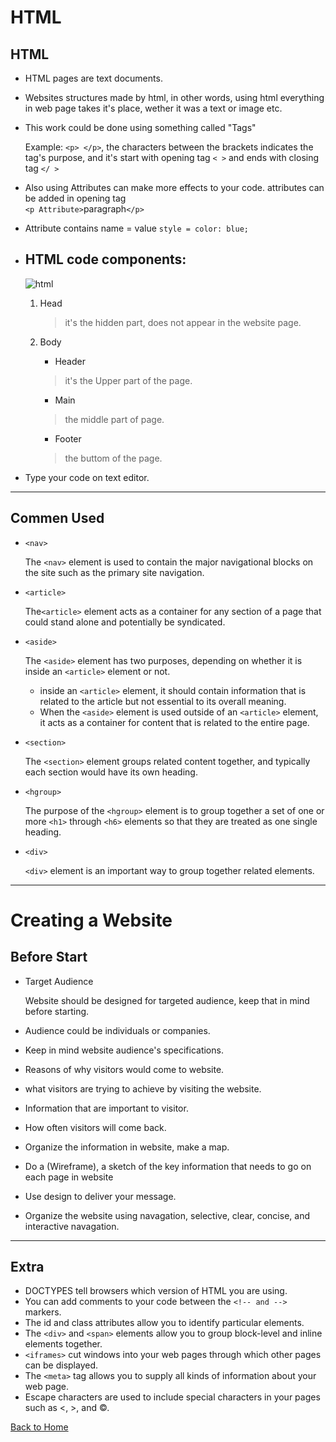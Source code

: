 # HTML

## HTML

* HTML pages are text documents.

* Websites structures made by html, in other words, using html everything in web page takes it's place, wether it was a text or image etc.

* This work could be done using something called "Tags"

    Example: ```<p> </p>```, the characters between the brackets indicates the tag's purpose, and it's start with opening tag ```< >``` and ends with closing tag ```</ >```

* Also using Attributes can make more effects to your code. attributes can be added in opening tag  
```<p Attribute>```paragraph```</p>```

* Attribute contains name = value ```style = color: blue;```

* ## HTML code components:
    
    ![html](https://vertex-academy.com/tutorials/wp-content/uploads/2016/08/xvertex_html_structure.png.pagespeed.ic.bYLLmrWZz8.png)

    1. Head
        > it's the hidden part, does not appear in the website page.

    1. Body
        * Header 
         >it's the Upper part of the page.
        * Main 
         >the middle part of page.
        * Footer
         > the buttom of the page.

* Type your code on text editor.
--------------
## Commen Used

* ```<nav>```

    The ```<nav>``` element is used to contain the major navigational blocks on the site such as the primary site navigation.

* ```<article>```
    
    The```<article>``` element acts as a container for any section of a page that could stand alone and potentially be syndicated.    
* ```<aside>```
    
    The ```<aside>``` element has two purposes, depending on whether it is inside an ```<article>``` element or not.
    * inside an ```<article>``` element, it should contain information that is related to the article but not essential to its overall meaning.
    * When the ```<aside>``` element is used outside of an ```<article>``` element, it acts as a container for content that is related to the entire page.

* ```<section>```
    
    The ```<section>``` element groups related content together, and typically each section would have its own heading. 
* ```<hgroup>```

    The purpose of the ```<hgroup>``` element is to group together a set of one or more ```<h1>``` through ```<h6>``` elements so that they are treated as one single heading.       
* ```<div>```

    ```<div>``` element is an important way to group together related elements.
  


--------------------------
# Creating a Website

## Before Start

* Target Audience 

    Website should be designed for targeted audience, keep that in mind before starting.
* Audience could be individuals or companies.
* Keep in mind website audience's specifications.
* Reasons of why visitors would come to website.
* what visitors are trying to achieve by visiting the website.
* Information that are important to visitor.
* How often visitors will come back.
* Organize the information in website, make a map.
* Do a (Wireframe), a sketch of the key information that needs to go on each page in website
* Use design to deliver your message.
* Organize the website using navagation, selective, clear, concise, and interactive navagation.

------------

## Extra
*  DOCTYPES tell browsers which version of HTML you are using.
* You can add comments to your code between the
```<!-- and -->``` markers.
* The id and class attributes allow you to identify
particular elements.
* The ```<div>``` and ```<span>``` elements allow you to group
block-level and inline elements together.
* ```<iframes>``` cut windows into your web pages through which other pages can be displayed. 
*  The ```<meta>``` tag allows you to supply all kinds of information about your web page. 
*  Escape characters are used to include special characters in your pages such as <, >, and ©.


[Back to Home](README.md) 